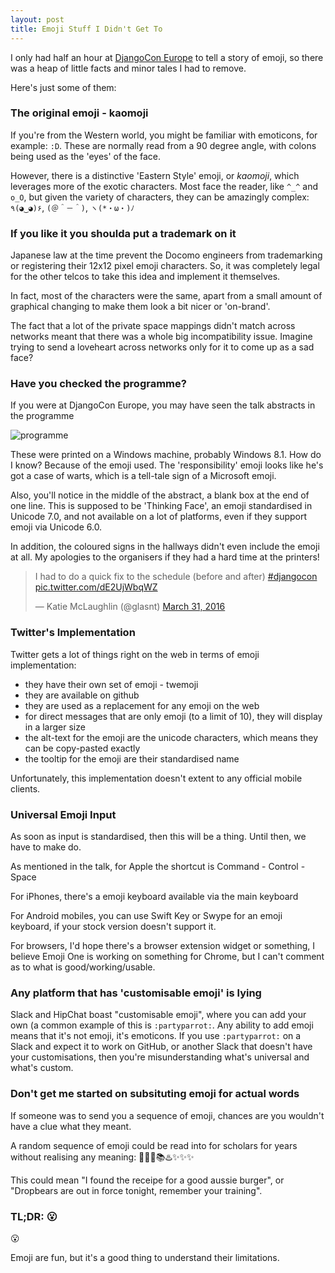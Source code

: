 ```yaml
---
layout: post
title: Emoji Stuff I Didn't Get To
---
```


I only had half an hour at [DjangoCon Europe](https://djangocon.eu) to tell a story of emoji, so there was a heap of little facts and minor tales I had to remove. 

Here's just some of them: 


### The original emoji - kaomoji

If you're from the Western world, you might be familiar with emoticons, for example: `:D`. These are normally read from a 90 degree angle, with colons being used as the 'eyes' of the face. 

However, there is a distinctive 'Eastern Style' emoji, or _kaomoji_, which leverages more of the exotic characters. Most face the reader, like `^_^` and `o_O`, but given the variety of characters, they can be amazingly complex: `٩(◕‿◕)۶`, `(＠＾－＾)`, `ヽ(*・ω・)ﾉ`

### If you like it you shoulda put a trademark on it

Japanese law at the time prevent the Docomo engineers from trademarking or registering their 12x12 pixel emoji characters. So, it was completely legal for the other telcos to take this idea and implement it themselves. 

In fact, most of the characters were the same, apart from a small amount of graphical changing to make them look a bit nicer or 'on-brand'. 

The fact that a lot of the private space mappings didn't match across networks meant that there was a whole big incompatibility issue. Imagine trying to send a loveheart across networks only for it to come up as a sad face?

### Have you checked the programme?

If you were at DjangoCon Europe, you may have seen the talk abstracts in the programme

![programme](http://i.imgur.com/ENUrHQl.png)

These were printed on a Windows machine, probably Windows 8.1. How do I know? Because of the emoji used. The 'responsibility' emoji looks like he's got a case of warts, which is a tell-tale sign of a Microsoft emoji. 

Also, you'll notice in the middle of the abstract, a blank box at the end of one line. This is supposed to be 'Thinking Face', an emoji standardised in Unicode 7.0, and not available on a lot of platforms, even if they support emoji via Unicode 6.0. 

In addition, the coloured signs in the hallways didn't even include the emoji at all. My apologies to the organisers if they had a hard time at the printers!

<blockquote class="twitter-tweet" data-lang="en"><p lang="en" dir="ltr">I had to do a quick fix to the schedule (before and after) <a href="https://twitter.com/hashtag/djangocon?src=hash">#djangocon</a> <a href="https://t.co/dE2UjWbqWZ">pic.twitter.com/dE2UjWbqWZ</a></p>&mdash; Katie McLaughlin (@glasnt) <a href="https://twitter.com/glasnt/status/715444325476343808">March 31, 2016</a></blockquote>
<script async src="//platform.twitter.com/widgets.js" charset="utf-8"></script>


### Twitter's Implementation

Twitter gets a lot of things right on the web in terms of emoji implementation: 
 
 * they have their own set of emoji - twemoji
 * they are available on github
 * they are used as a replacement for any emoji on the web
 * for direct messages that are only emoji (to a limit of 10), they will display in a larger size
 * the alt-text for the emoji are the unicode characters, which means they can be copy-pasted exactly
 * the tooltip for the emoji are their standardised name

Unfortunately, this implementation doesn't extent to any official mobile clients. 

### Universal Emoji Input

As soon as input is standardised, then this will be a thing. Until then, we have to make do.

As mentioned in the talk, for Apple the shortcut is Command - Control - Space

For iPhones, there's a emoji keyboard available via the main keyboard

For Android mobiles, you can use Swift Key or Swype for an emoji keyboard, if your stock version doesn't support it. 

For browsers, I'd hope there's a browser extension widget or something, I believe Emoji One is working on something for Chrome, but I can't comment as to what is good/working/usable. 

### Any platform that has 'customisable emoji' is lying

Slack and HipChat boast "customisable emoji", where you can add your own (a common example of this is `:partyparrot:`. Any ability to add emoji means that it's not emoji, it's emoticons. If you use `:partyparrot:` on a Slack and expect it to work on GitHub, or another Slack that doesn't have your customisations, then you're misunderstanding what's universal and what's custom. 

### Don't get me started on subsituting emoji for actual words

If someone was to send you a sequence of emoji, chances are you wouldn't have a clue what they meant. 

A random sequence of emoji could be read into for scholars for years without realising any meaning: 🍔🐨🌠📚♨️✨✨✨

This could mean "I found the receipe for a good aussie burger", or "Dropbears are out in force tonight, remember your training". 

### TL;DR: 😮

😮

Emoji are fun, but it's a good thing to understand their limitations. 

 
